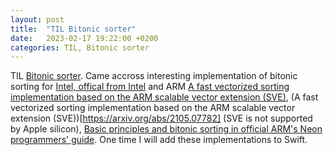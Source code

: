 ```yaml
---
layout: post
title:  "TIL Bitonic sorter"
date:   2023-02-17 19:22:00 +0200
categories: TIL, Bitonic sorter
---
```

TIL [Bitonic sorter](https://en.wikipedia.org/wiki/Bitonic_sorter). Came accross interesting implementation of bitonic sorting for [Intel, offical from Intel](https://github.com/intel/x86-simd-sort) and ARM [A fast vectorized sorting implementation based on the ARM scalable vector extension (SVE)](https://www.ncbi.nlm.nih.gov/pmc/articles/PMC8627236/), (A fast vectorized sorting implementation based on the ARM scalable vector extension (SVE))[https://arxiv.org/abs/2105.07782] (SVE is not supported by Apple silicon), [Basic principles and bitonic sorting in official ARM's Neon programmers' guide](https://developer.arm.com/documentation/den0018/a/NEON-Code-Examples-with-Optimization/Median-filter/Basic-principles-and-bitonic-sorting). One time I will add these implementations to Swift.
